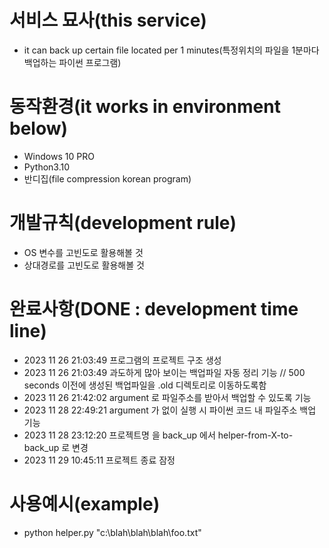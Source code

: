 # 서비스 묘사(this service)
- it can back up certain file located per 1 minutes(특정위치의 파일을 1분마다 백업하는 파이썬 프로그램)


# 동작환경(it works in environment below)
- Windows 10 PRO
- Python3.10 
- 반디집(file compression korean program)


# 개발규칙(development rule)
- OS 변수를 고빈도로 활용해볼 것
- 상대경로를 고빈도로 활용해볼 것


# 완료사항(DONE : development time line)
- 2023 11 26 21:03:49 프로그램의 프로젝트 구조 생성
- 2023 11 26 21:03:49 과도하게 많아 보이는 백업파일 자동 정리 기능     // 500 seconds 이전에 생성된 백업파일을 .old 디렉토리로 이동하도록함
- 2023 11 26 21:42:02 argument 로 파일주소를 받아서 백업할 수 있도록 기능
- 2023 11 28 22:49:21 argument 가 없이 실행 시 파이썬 코드 내 파일주소 백업 기능 
- 2023 11 28 23:12:20 프로젝트명 을 back_up 에서 helper-from-X-to-back_up 로 변경
- 2023 11 29 10:45:11 프로젝트 종료 잠정 
 

 # 사용예시(example)
- python helper.py "c:\blah\blah\blah\foo.txt"